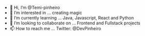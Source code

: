 - 👋 Hi, I’m @Temi-pinheiro
- 👀 I’m interested in ... creating magic
- 🌱 I’m currently learning ... Java, Javascript, React and Python
- 💞️ I’m looking to collaborate on ... Frontend and Fullstack projects
- 📫 How to reach me ... Twitter: @DevPinheiro

<!---
Temi-pinheiro/Temi-pinheiro is a ✨ special ✨ repository because its `README.md` (this file) appears on your GitHub profile.
You can click the Preview link to take a look at your changes.
--->
